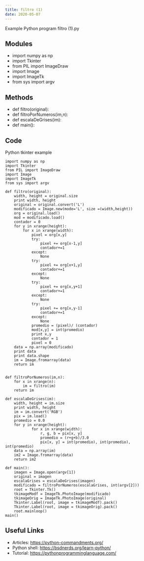 ```yaml
---
title: filtro (1)
date: 2020-05-07
---
```

Example Python program filtro (1).py

## Modules

* import numpy as np
* import Tkinter
* from PIL import ImageDraw
* import Image
* import ImageTk
* from sys import argv

## Methods

* def filtro(original):
* def filtroPorNumeros(im,n):
* def escalaDeGrises(im):
* def main():

## Code

Python tkinter example

    import numpy as np
    import Tkinter
    from PIL import ImageDraw
    import Image
    import ImageTk
    from sys import argv
    
    def filtro(original):
        width, height = original.size
        print width, height
        original = original.convert('L')
        modificado = Image.new(mode='L', size =(width,height))
        org = original.load()
        mod = modificado.load()
        contador = 0
        for y in xrange(height):
            for x in xrange(width):
                pixel = org[x,y]
                try:
                    pixel += org[x-1,y]
                    contador+=1
                except:
                    None
                try:
                    pixel += org[x+1,y]
                    contador+=1
                except:
                    None
                try:
                    pixel += org[x,y+1]
                    contador+=1
                except:
                    None
                try:
                    pixel += org[x,y-1]
                    contador+=1
                except:
                    None
                promedio = (pixel)/ (contador)
                mod[x,y] = int(promedio) 
                print x,y
                contador = 1
                pixel = 0
        data = np.array(modificado)
        print data
        print data.shape
        im = Image.fromarray(data)
        return im
                
             
    def filtroPorNumeros(im,n):
        for x in xrange(n):
            im = filtro(im)
        return im
    
    def escalaDeGrises(im):
        width, height = im.size
        print width, height
        im = im.convert('RGB')
        pix = im.load()
        promedio = 0.0
        for y in xrange(height):
                for x in xrange(width):
                    r, g, b = pix[x, y]
                    promedio = (r+g+b)/3.0
                    pix[x, y] = int(promedio), int(promedio), int(promedio)
        data = np.array(im)
        im2 = Image.fromarray(data)
        return im2
    
    def main():
        imagen = Image.open(argv[1])
        original = imagen
        escalaGrises = escalaDeGrises(imagen)
        modificado = filtroPorNumeros(escalaGrises, int(argv[2]))
        root = Tkinter.Tk()
        tkimageModf = ImageTk.PhotoImage(modificado)
        tkimageOrig = ImageTk.PhotoImage(original)
        Tkinter.Label(root, image = tkimageModf).pack()
        Tkinter.Label(root, image = tkimageOrig).pack()
        root.mainloop()
    main()

## Useful Links

- Articles: https://python-commandments.org/
- Python shell: https://bsdnerds.org/learn-python/
- Tutorial: https://pythonprogramminglanguage.com/
